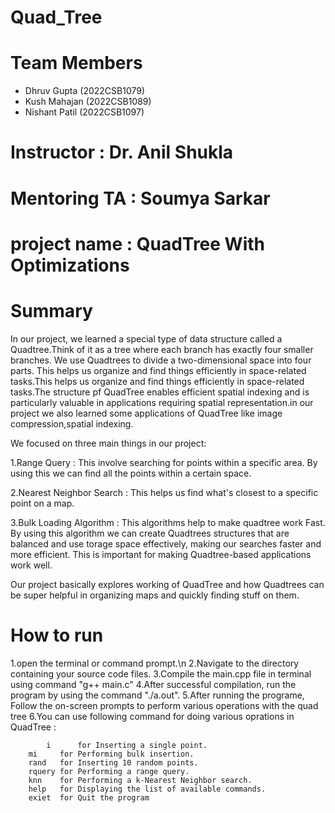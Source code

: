 # Quad_Tree

# Team Members
- Dhruv Gupta   (2022CSB1079)
- Kush Mahajan  (2022CSB1089)
- Nishant Patil (2022CSB1097)

# Instructor : Dr. Anil Shukla

# Mentoring TA : Soumya Sarkar

# project name : QuadTree With Optimizations

# Summary
   In our project, we learned a special type of data structure called a Quadtree.Think of it as a tree where each branch has exactly four smaller branches.  We use Quadtrees to divide a two-dimensional space into four parts. This helps us organize and find things efficiently in space-related tasks.This helps us organize and find things efficiently in space-related tasks.The structure pf QuadTree enables efficient spatial indexing and is particularly valuable in applications requiring spatial representation.in our project we also learned some applications of QuadTree like image compression,spatial indexing.

We focused on three main things in our project:

1.Range Query : This involve searching for points within a specific area. By using this we can find all the points within a certain space.

2.Nearest Neighbor Search : This helps us find what's closest to a specific point on a map. 

3.Bulk Loading Algorithm : This algorithms help to make quadtree work Fast. By using this algorithm we can create Quadtrees structures that are balanced and use torage space effectively, making our searches faster and more efficient. This is important for making Quadtree-based applications work well.

Our project basically explores working of QuadTree and how Quadtrees can be super helpful in organizing maps and quickly finding stuff on them.

# How to run

1.open the terminal or command prompt.\n
2.Navigate to the directory containing your source code files.
3.Compile the main.cpp file in terminal using command "g++ main.c"
4.After successful compilation, run the program by using the command "./a.out".
5.After running the programe, Follow the on-screen prompts to perform various operations with the quad tree
6.You can use following command for doing various oprations in QuadTree :
    
        	i      for Inserting a single point.
		mi     for Performing bulk insertion.
		rand   for Inserting 10 random points.
 		rquery for Performing a range query.
   		knn    for Performing a k-Nearest Neighbor search.
		help   for Displaying the list of available commands.	
		exiet  for Quit the program
